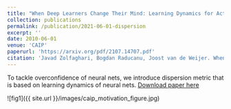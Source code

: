 ```yaml
---
title: "When Deep Learners Change Their Mind: Learning Dynamics for Active Learning"
collection: publications
permalink: /publication/2021-06-01-dispersion
excerpt: ''
date: 2010-06-01
venue: 'CAIP'
paperurl: 'https://arxiv.org/pdf/2107.14707.pdf'
citation: 'Javad Zolfaghari, Bogdan Raducanu, Joost van de Weijer. When Deep Learners Change Their Mind: Learning Dynamics for Active Learning. Proceedings of 19th International Conference on Computer Analysis of Images and Patterns (CAIP), 2021.'
---
```

To tackle overconfidence of neural nets, we introduce dispersion metric that is based on learning dynamics of neural nets. 
[Download paper here](https://arxiv.org/pdf/2107.14707.pdf)

![fig1]({{ site.url }}/images/caip_motivation_figure.jpg)


<!-- Recommended citation: Javad Zolfaghari, Bogdan Raducanu, Joost van de Weijer. When Deep Learners Change Their Mind: Learning Dynamics for Active Learning. Proceedings of 19th International Conference on Computer Analysis of Images and Patterns (CAIP), 2021. -->

